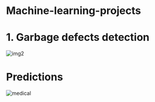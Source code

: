 # Machine-learning-projects
# 1. Garbage defects detection
![img2](https://github.com/yasirrustam06/Machine-learning-projects/assets/98689629/add60469-c46e-42d8-8e3c-e44df8fbb9f3)
# Predictions
![medical](https://github.com/yasirrustam06/Machine-learning-projects/assets/98689629/714df519-609d-48c6-a9f2-7e6047c83e7c)
